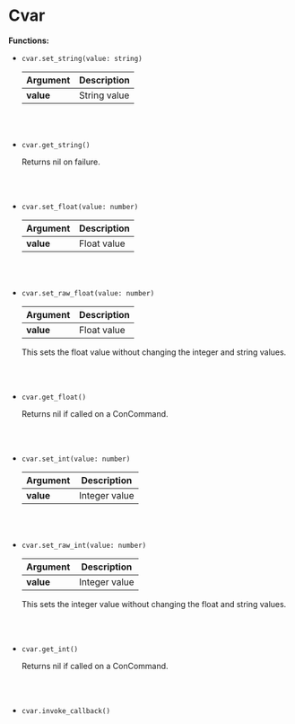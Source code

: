 # Cvar

**Functions:**

* `cvar.set_string(value: string)`
  
  Argument | Description
  -------- | -----------
  **value** | String value
  

<br/>
<br/>

* `cvar.get_string()`
  
  Returns nil on failure.
  

<br/>
<br/>

* `cvar.set_float(value: number)`
  
  Argument | Description
  -------- | -----------
  **value** | Float value
  

<br/>
<br/>

* `cvar.set_raw_float(value: number)`
  
  Argument | Description
  -------- | -----------
  **value** | Float value
  
  This sets the float value without changing the integer and string values.
  

<br/>
<br/>

* `cvar.get_float()`
  
  Returns nil if called on a ConCommand.
  

<br/>
<br/>

* `cvar.set_int(value: number)`
  
  Argument | Description
  -------- | -----------
  **value** | Integer value
  

<br/>
<br/>

* `cvar.set_raw_int(value: number)`
  
  Argument | Description
  -------- | -----------
  **value** | Integer value
  
  This sets the integer value without changing the float and string values.
  

<br/>
<br/>

* `cvar.get_int()`
  
  Returns nil if called on a ConCommand.
  

<br/>
<br/>

* `cvar.invoke_callback()`
  

<br/>
<br/>
